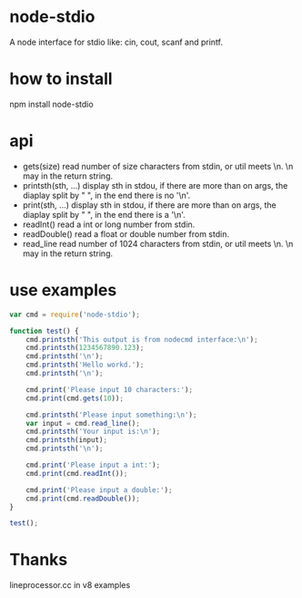 # node-stdio
A node interface for stdio like: cin, cout, scanf and printf.

# how to install
npm install node-stdio

# api
 * gets(size)
     read number of size characters from stdin, or util meets \n. \n may in the return string.
 * printsth(sth, ...)
     display sth in stdou, if there are more than on args, the diaplay split by " ", in the end there is no '\n'.
 * print(sth, ...)
     display sth in stdou, if there are more than on args, the diaplay split by " ", in the end there is a '\n'.
 * readInt()
     read a int or long number from stdin.
 * readDouble()
     read a float or double number from stdin.
 * read_line
     read number of 1024 characters from stdin, or util meets \n. \n may in the return string.

# use examples
```js
var cmd = require('node-stdio');

function test() {
    cmd.printsth('This output is from nodecmd interface:\n');
    cmd.printsth(1234567890.123);
    cmd.printsth('\n');
    cmd.printsth('Hello workd.');
    cmd.printsth('\n');

    cmd.print('Please input 10 characters:');
    cmd.print(cmd.gets(10));

    cmd.printsth('Please input something:\n');
    var input = cmd.read_line();
    cmd.printsth('Your input is:\n');
    cmd.printsth(input);
    cmd.printsth('\n');

    cmd.print('Please input a int:');
    cmd.print(cmd.readInt());

    cmd.print('Please input a double:');
    cmd.print(cmd.readDouble());
}

test();
```

# Thanks
lineprocessor.cc in v8 examples